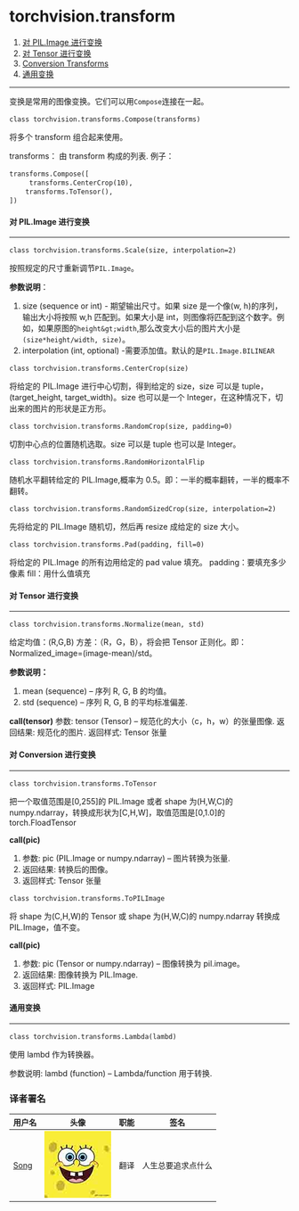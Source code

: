 # torchvision.transform

1.  [对 PIL.Image 进行变换](#transforms-on-pil-image)
2.  [对 Tensor 进行变换](#transforms-on-torch-tensor)
3.  [Conversion Transforms](#conversion-transforms)
4.  [通用变换](#generic-transforms)

* * *

变换是常用的图像变换。它们可以用`Compose`连接在一起。

```
class torchvision.transforms.Compose(transforms) 
```

将多个 transform 组合起来使用。

transforms： 由 transform 构成的列表. 例子：

```
transforms.Compose([
     transforms.CenterCrop(10),
    transforms.ToTensor(),
]) 
```

#### 对 PIL.Image 进行变换

* * *

```
class torchvision.transforms.Scale(size, interpolation=2) 
```

按照规定的尺寸重新调节`PIL.Image`。

**参数说明**：

1.  size (sequence or int) - 期望输出尺寸。如果 size 是一个像(w, h)的序列，输出大小将按照 w,h 匹配到。如果大小是 int，则图像将匹配到这个数字。例如，如果原图的`height&gt;width`,那么改变大小后的图片大小是`(size*height/width, size)`。
2.  interpolation (int, optional) -需要添加值。默认的是`PIL.Image.BILINEAR`

```
class torchvision.transforms.CenterCrop(size) 
```

将给定的 PIL.Image 进行中心切割，得到给定的 size，size 可以是 tuple，(target_height, target_width)。size 也可以是一个 Integer，在这种情况下，切出来的图片的形状是正方形。

```
class torchvision.transforms.RandomCrop(size, padding=0) 
```

切割中心点的位置随机选取。size 可以是 tuple 也可以是 Integer。

```
class torchvision.transforms.RandomHorizontalFlip 
```

随机水平翻转给定的 PIL.Image,概率为 0.5。即：一半的概率翻转，一半的概率不翻转。

```
class torchvision.transforms.RandomSizedCrop(size, interpolation=2) 
```

先将给定的 PIL.Image 随机切，然后再 resize 成给定的 size 大小。

```
class torchvision.transforms.Pad(padding, fill=0) 
```

将给定的 PIL.Image 的所有边用给定的 pad value 填充。 padding：要填充多少像素 fill：用什么值填充

#### 对 Tensor 进行变换

* * *

```
class torchvision.transforms.Normalize(mean, std) 
```

给定均值：(R,G,B) 方差：（R，G，B），将会把 Tensor 正则化。即：Normalized_image=(image-mean)/std。

**参数说明：**

1.  mean (sequence) – 序列 R, G, B 的均值。
2.  std (sequence) – 序列 R, G, B 的平均标准偏差.

****call**(tensor)** 参数: tensor (Tensor) – 规范化的大小（c，h，w）的张量图像. 返回结果: 规范化的图片. 返回样式: Tensor 张量

#### 对 Conversion 进行变换

* * *

```
class torchvision.transforms.ToTensor 
```

把一个取值范围是[0,255]的 PIL.Image 或者 shape 为(H,W,C)的 numpy.ndarray，转换成形状为[C,H,W]，取值范围是[0,1.0]的 torch.FloadTensor

****call**(pic)**

1.  参数: pic (PIL.Image or numpy.ndarray) – 图片转换为张量.
2.  返回结果: 转换后的图像。
3.  返回样式: Tensor 张量

```
class torchvision.transforms.ToPILImage 
```

将 shape 为(C,H,W)的 Tensor 或 shape 为(H,W,C)的 numpy.ndarray 转换成 PIL.Image，值不变。

****call**(pic)**

1.  参数: pic (Tensor or numpy.ndarray) – 图像转换为 pil.image。
2.  返回结果: 图像转换为 PIL.Image.
3.  返回样式: PIL.Image

#### 通用变换

* * *

```
class torchvision.transforms.Lambda(lambd) 
```

使用 lambd 作为转换器。

参数说明: lambd (function) – Lambda/function 用于转换.

### 译者署名

| 用户名 | 头像 | 职能 | 签名 |
| --- | --- | --- | --- |
| [Song](https://ptorch.com) | ![](img/2018033000352689884.jpeg) | 翻译 | 人生总要追求点什么 |